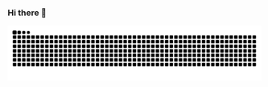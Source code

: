 ### Hi there 👋
![](https://raw.githubusercontent.com/Chw41/Chw41/output/github-contribution-grid-snake.svg)
